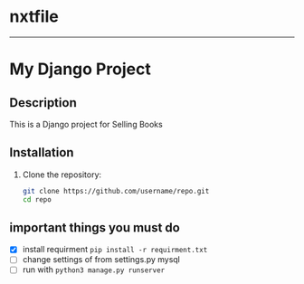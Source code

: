 <!--seyyedomid fatemi-->
# nxtfile
____
# My Django Project

## Description
This is a Django project for Selling Books

## Installation

1. Clone the repository:
   ```bash
   git clone https://github.com/username/repo.git
   cd repo

## important things you must do 
- [x] install requirment `pip install -r requirment.txt`
- [ ] change settings of from settings.py mysql 
- [ ] run with `python3 manage.py runserver`
